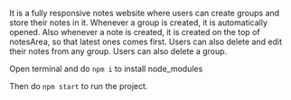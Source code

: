 It is a fully responsive notes website where users can create groups and store their notes in it. Whenever a group is created, it is automatically opened. Also whenever a note is created, it is created on the top of notesArea, so that latest ones comes first.
Users can also delete and edit their notes from any group. Users can also delete a group.

Open terminal and do `npm i` to install node_modules

Then do `npm start` to run the project.
